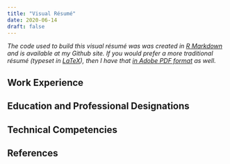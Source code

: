 ```yaml
---
title: "Visual Résumé"
date: 2020-06-14
draft: false
---
```


*The code used to build this visual résumé was was created in [R Markdown](https://rmarkdown.rstudio.com/) and is available at my Github site. If you would prefer a more traditional résumé (typeset in [LaTeX](https://www.latex-project.org/)), then I have that [in Adobe PDF format](./resume.pdf) as well.*


Work Experience
--------------------

Education and Professional Designations
------------------------------------------------

Technical Competencies
-----------------------------

References
-------------




